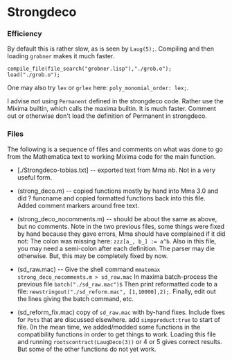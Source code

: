 # Strongdeco

### Efficiency

By default this is rather slow, as is seen by  `Laug(5);`.
Compiling and then loading `grobner` makes it much faster.
```
compile_file(file_search("grobner.lisp"),"./grob.o");
load("./grob.o");
```

One may also try `lex` or `grlex` here:
 `poly_monomial_order: lex;`.

I advise not using `Permanent` defined in the strongdeco code. Rather use the Mixima builtin,
which calls the maxima builtin. It is much faster. Comment out or otherwise
don't load the definition of Permanent in strongdeco.


### Files

The following is a sequence of files and comments on what was done to go from the Mathematica text to working
Mixima code for the main function.

* [./Strongdeco-tobias.txt] -- exported text from Mma nb. Not in a very useful form.

* (strong_deco.m)   --  copied functions mostly by hand into Mma 3.0 and did
  ? funcname and copied formatted  functions  back into this file. Added
   comment markers around free text.

* (strong_deco_nocomments.m) -- should be about the same as above, but no comments.
   Note in the two previous files, some things were fixed by hand because they gave
   errors, Mma should have complained if it did not:
   The colon was missing here: `zzz[a_, b_] := a^b`.
   Also in this file, you may need  a semi-colon after each definition. The parser
   may die otherwise. But, this may be completely fixed by now.


* (sd_raw.mac) -- Give the shell command  `mmatomax strong_deco_nocomments.m > sd_raw.mac`
  In maxima batch-process the previous file  `batch("./sd_raw.mac")$`
  Then print reformatted code to a file:
  `newstringout("./sd_reform.mac", [1,10000],2);`.
   Finally, edit out the lines giving the batch command, etc.

* (sd_reform_fix.mac)  copy of `sd_raw.mac` with by-hand fixes. Include fixes
     for `Pots` that are discussed elsewhere. add `simpproduct:true` to start of file.
     (In the mean time, we added/modded some functions in the compatibility functions
     in order to get things to work.
     Loading this file and running `rootscontract(LaugDeco(3))` or 4 or 5 gives correct results.
      But some of the other functions do not yet work.

<!--  LocalWords:  Strongdeco Laug grobner lex grlex monomial Mixima
 -->
<!--  LocalWords:  strongdeco mma tobias txt nb deco funcname zzz sd
 -->
<!--  LocalWords:  nocomments mmatomax newstringout simpproduct
 -->
<!--  LocalWords:  LaugDeco rootscontract
 -->
